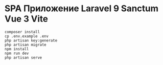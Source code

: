 # SPA Приложение Laravel 9 Sanctum Vue 3 Vite

```
composer install
cp .env.example .env
php artisan key:generate
php artisan migrate
npm install
npm run dev
php artisan serve
```
